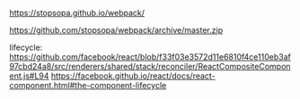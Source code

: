 https://stopsopa.github.io/webpack/

https://github.com/stopsopa/webpack/archive/master.zip

lifecycle:
    https://github.com/facebook/react/blob/f33f03e3572d11e6810f4ce110eb3af97cbd24a8/src/renderers/shared/stack/reconciler/ReactCompositeComponent.js#L94
    https://facebook.github.io/react/docs/react-component.html#the-component-lifecycle
    
    
    
    
